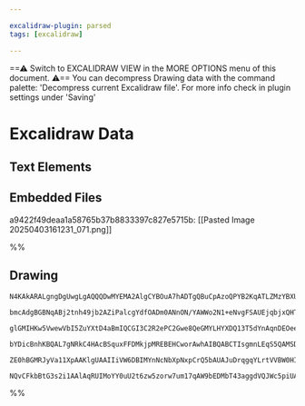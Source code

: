```yaml
---

excalidraw-plugin: parsed
tags: [excalidraw]

---
```

==⚠  Switch to EXCALIDRAW VIEW in the MORE OPTIONS menu of this document. ⚠== You can decompress Drawing data with the command palette: 'Decompress current Excalidraw file'. For more info check in plugin settings under 'Saving'


# Excalidraw Data

## Text Elements
## Embedded Files
a9422f49deaa1a58765b37b8833397c827e5715b: [[Pasted Image 20250403161231_071.png]]

%%
## Drawing
```compressed-json
N4KAkARALgngDgUwgLgAQQQDwMYEMA2AlgCYBOuA7hADTgQBuCpAzoQPYB2KqATLZMzYBXUtiRoIACyhQ4zZAHoFAc0JRJQgEYA6bGwC2CgF7N6hbEcK4OCtptbErHALRY8RMpWdx8Q1TdIEfARcZgRmBShcZQUebQBObR4aOiCEfQQOKGZuAG1wMFAwYogSbggAOWYAdQBWCgAZAGUhNgBRACsOgH0AVWV6ADMGtoAxAA0U4shYRHLCfWikfhLM

bmcAdgBGBNqABj2tnh49jb2AZiPalcgYdfOADm0ANnON/YAWWo2N1+eNvgFSAUEjqbjxQHTKQIQjKaTgyElazKYLcPY3CDMKCkNgAawQAGE2Pg2KRytjrMw4LhAlkpiVNLhsLjlDihBxiESSWSJBSOFSaZkoPTIINCPh8E1YKiJIIPCLMdi8QhqqDJNxEQIlfipTAZeg5WUMWy4Rxwjk0FsMWxqdg1HdLQcMazhHAAJLEC2oXIAXQxg3IGQ93A4Q

glGMIHKw5VwewVbI5ZuYXtD4aBmIQCGI3C2R2ePC2Gwe8QeGMYLHYXDQ13T5dYnAqnDEOeerwLxy2HwjzAAImkoFnuIMCGEMZphBy2sEMlkU2H8BihHBiLgB9nLRsPudW1uPs89iWMUQOLiQ/Oj2xmYO0MP8KP01jV0IvRBEBzI8oFWLgsGJLh4h8xyDB88TECEuBbLgtQPL8tSaG8mgPA85wofEGzYA8PAbAg3xbHBCrMO44jekCYBWqRWxAn66

bYDicBnhKBQAL7gNRkC4HAcBSquxFFDMkjpMREBEHCworAwhAIBQABCTIsgmnLEqS5QAMSDOpGn0hA2AiLSUBugO+hSji+JcspEgqVsCBWVZWk6aQekGeksnMi67KKdy5LkPy1J6XZulCk5+ijOKkrSkJhrZuJ9mOYZxnKqqxBgmgiLaQFWRBfFOrheUkX+Q5gWGQASsIprmjm0XpfphkAPK2vaOZOgUaUFRlhmjJwUCjLg+jig6qA1iUMWFekHV

ZE0hBGMRJyVa11XpAAKlgUAAIIiVW6DBIMYnNcNbXpNxpCrQ5bAUAJuDrqgqYLrtVVBW0HIrSdZ0hJdEA0jiVCzbF6RPZ9C3wEJClaYROISpM1YPB8SSDQItHEvgACa3Dbk88T5iBjzox8UNds1RhsAY3B8ZA9AEEIxGUcUTHfSN+gle5SYvsD4msiQE1TRq6LNWzxBSgg9HVqzpAkAAsmwYEPbgmjBJdt73iUvNmTyqAkxA0nEm9pDKIyAAUBYb

NQvCFkbBtG3s2i1AAlAqRUIMoYY0uU2t6zw5zorw7um17qAW9bEDMbT43aggdVQJWc5piUAY9QgdtRiLHCfmgauZNLsvcNiFMYtgRCC6gWcIBiHCx5npDZ+mwhQMexGF4HzV2B0CDYNkTQl3A4uSyXMvXqg8tF81TLh4wC2E/gxPprMEVpC3lYKjpWIGADcxoNdF5XnLI4D1C+ChKts8j2PDH4Mx4A03Q37hMTLFMUAA
```
%%